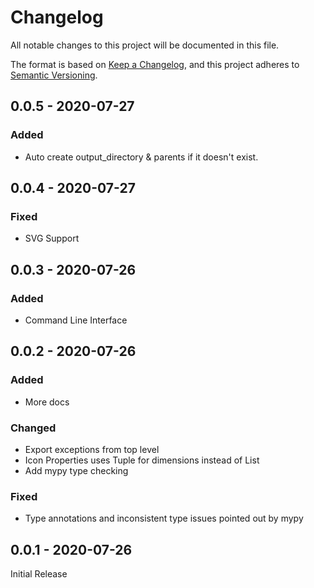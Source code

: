 # Changelog

All notable changes to this project will be documented in this file.

The format is based on [Keep a Changelog](https://keepachangelog.com/en/1.0.0/),
and this project adheres to [Semantic Versioning](https://semver.org/spec/v2.0.0.html).

## 0.0.5 - 2020-07-27

### Added
- Auto create output_directory & parents if it doesn't exist.

## 0.0.4 - 2020-07-27

### Fixed
- SVG Support

## 0.0.3 - 2020-07-26

### Added
- Command Line Interface

## 0.0.2 - 2020-07-26

### Added
- More docs

### Changed
- Export exceptions from top level
- Icon Properties uses Tuple for dimensions instead of List
- Add mypy type checking

### Fixed
- Type annotations and inconsistent type issues pointed out by mypy

## 0.0.1 - 2020-07-26

Initial Release
